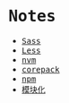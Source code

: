 # <samp>Notes</samp>

- <samp>[Sass](/notes/sass)</samp>
- <samp>[Less](/notes/less)</samp>
- <samp>[nvm](/notes/nvm)</samp>
- <samp>[corepack](/notes/corepack)</samp>
- <samp>[npm](/notes/npm)</samp>
- <samp>[模块化](/notes/module)</samp>

